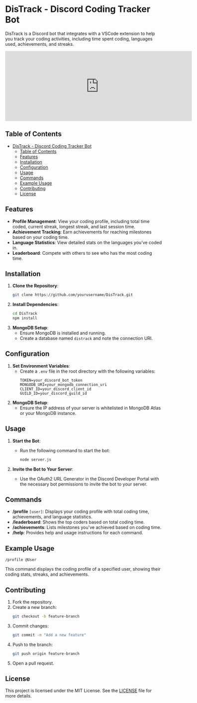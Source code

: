 # DisTrack - Discord Coding Tracker Bot

DisTrack is a Discord bot that integrates with a VSCode extension to help you track your coding activities, including time spent coding, languages used, achievements, and streaks.

<iframe src="https://github.com/sponsors/JayNightmare/card" title="Sponsor JayNightmare" height="225" width="600" style="border: 0;"></iframe>

## Table of Contents
- [DisTrack - Discord Coding Tracker Bot](#distrack---discord-coding-tracker-bot)
  - [Table of Contents](#table-of-contents)
  - [Features](#features)
  - [Installation](#installation)
  - [Configuration](#configuration)
  - [Usage](#usage)
  - [Commands](#commands)
  - [Example Usage](#example-usage)
  - [Contributing](#contributing)
  - [License](#license)

## Features

- **Profile Management**: View your coding profile, including total time coded, current streak, longest streak, and last session time.
- **Achievement Tracking**: Earn achievements for reaching milestones based on your coding time.
- **Language Statistics**: View detailed stats on the languages you’ve coded in.
- **Leaderboard**: Compete with others to see who has the most coding time.

## Installation

1. **Clone the Repository**:
   ```bash
   git clone https://github.com/yourusername/DisTrack.git
   ```
2. **Install Dependencies**:
   ```bash
   cd DisTrack
   npm install
   ```
3. **MongoDB Setup**:
   - Ensure MongoDB is installed and running.
   - Create a database named `distrack` and note the connection URI.

## Configuration

1. **Set Environment Variables**:
   - Create a `.env` file in the root directory with the following variables:
     ```plaintext
     TOKEN=your_discord_bot_token
     MONGODB_URI=your_mongodb_connection_uri
     CLIENT_ID=your_discord_client_id
     GUILD_ID=your_discord_guild_id
     ```
2. **MongoDB Setup**:
   - Ensure the IP address of your server is whitelisted in MongoDB Atlas or your MongoDB instance.

## Usage

1. **Start the Bot**:
   - Run the following command to start the bot:
     ```bash
     node server.js
     ```

2. **Invite the Bot to Your Server**:
   - Use the OAuth2 URL Generator in the Discord Developer Portal with the necessary bot permissions to invite the bot to your server.

## Commands

- **/profile** `[user]`: Displays your coding profile with total coding time, achievements, and language statistics.
- **/leaderboard**: Shows the top coders based on total coding time.
- **/achievements**: Lists milestones you've achieved based on coding time.
- **/help**: Provides help and usage instructions for each command.

## Example Usage

```
/profile @User
```

This command displays the coding profile of a specified user, showing their coding stats, streaks, and achievements.

## Contributing

1. Fork the repository.
2. Create a new branch:
   ```bash
   git checkout -b feature-branch
   ```
3. Commit changes:
   ```bash
   git commit -m "Add a new feature"
   ```
4. Push to the branch:
   ```bash
   git push origin feature-branch
   ```
5. Open a pull request.

## License

This project is licensed under the MIT License. See the [LICENSE](LICENSE) file for more details.
